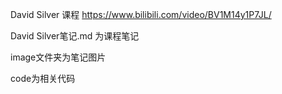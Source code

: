 David Silver 课程 https://www.bilibili.com/video/BV1M14y1P7JL/

David Silver笔记.md 为课程笔记

image文件夹为笔记图片

code为相关代码